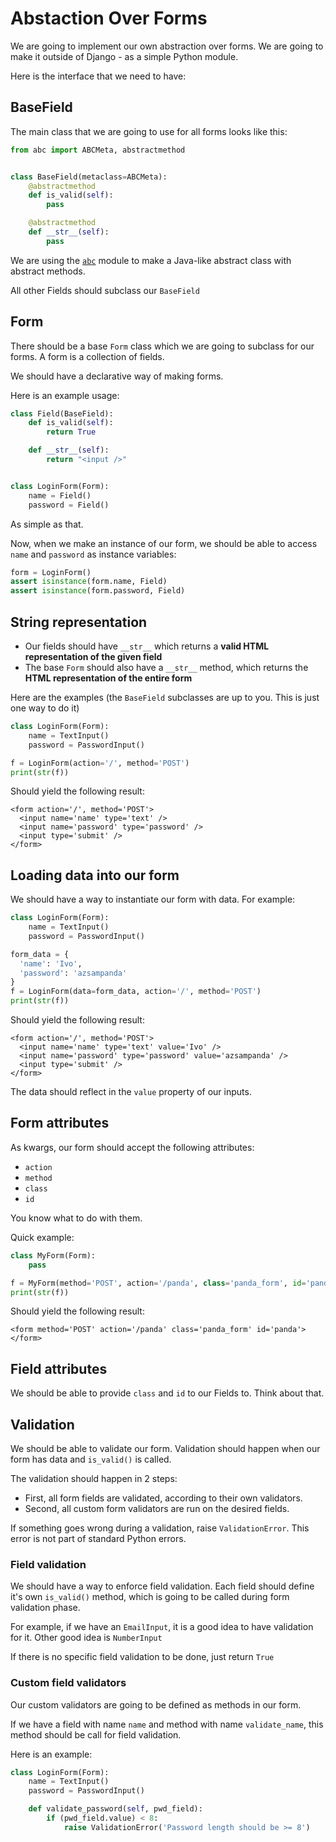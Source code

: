 # Abstaction Over Forms

We are going to implement our own abstraction over forms. We are going to make it outside of Django - as a simple Python module.

Here is the interface that we need to have:

## BaseField

The main class that we are going to use for all forms looks like this:

```python
from abc import ABCMeta, abstractmethod


class BaseField(metaclass=ABCMeta):
    @abstractmethod
    def is_valid(self):
        pass

    @abstractmethod
    def __str__(self):
        pass

```

We are using the [`abc`](https://docs.python.org/3.4/library/abc.html) module to make a Java-like abstract class with abstract methods.

All other Fields should subclass our `BaseField`

## Form

There should be a base `Form` class which we are going to subclass for our forms. A form is a collection of fields.

We should have a declarative way of making forms.

Here is an example usage:

```python
class Field(BaseField):
    def is_valid(self):
        return True

    def __str__(self):
        return "<input />"


class LoginForm(Form):
    name = Field()
    password = Field()
```

As simple as that.

Now, when we make an instance of our form, we should be able to access `name` and `password` as instance variables:

```python
form = LoginForm()
assert isinstance(form.name, Field)
assert isinstance(form.password, Field)
```

## String representation

* Our fields should have `__str__` which returns a **valid HTML representation of the given field**
* The base `Form` should also have a `__str__` method, which returns the **HTML representation of the entire form**

Here are the examples (the `BaseField` subclasses are up to you. This is just one way to do it)

```python
class LoginForm(Form):
    name = TextInput()
    password = PasswordInput()

f = LoginForm(action='/', method='POST')
print(str(f))
```

Should yield the following result:

```
<form action='/', method='POST'>
  <input name='name' type='text' />
  <input name='password' type='password' />
  <input type='submit' />
</form>
```

## Loading data into our form

We should have a way to instantiate our form with data. For example:

```python
class LoginForm(Form):
    name = TextInput()
    password = PasswordInput()

form_data = {
  'name': 'Ivo',
  'password': 'azsampanda'
}
f = LoginForm(data=form_data, action='/', method='POST')
print(str(f))
```

Should yield the following result:

```
<form action='/', method='POST'>
  <input name='name' type='text' value='Ivo' />
  <input name='password' type='password' value='azsampanda' />
  <input type='submit' />
</form>
```

The data should reflect in the `value` property of our inputs.

## Form attributes

As kwargs, our form should accept the following attributes:

* `action`
* `method`
* `class`
* `id`

You know what to do with them.

Quick example:

```python
class MyForm(Form):
    pass

f = MyForm(method='POST', action='/panda', class='panda_form', id='panda')
print(str(f))
```

Should yield the following result:

```
<form method='POST' action='/panda' class='panda_form' id='panda'>
</form>
```

## Field attributes

We should be able to provide  `class` and `id` to our Fields to. Think about that.

## Validation

We should be able to validate our form. Validation should happen when our form has data and `is_valid()` is called.

The validation should happen in 2 steps:

* First, all form fields are validated, according to their own validators.
* Second, all custom form validators are run on the desired fields.

If something goes wrong during a validation, raise `ValidationError`. This error is not part of standard Python errors.

### Field validation

We should have a way to enforce field validation. Each field should define it's own `is_valid()` method, which is going to be called during form validation phase.

For example, if we have an `EmailInput`, it is a good idea to have validation for it. Other good idea is `NumberInput`

If there is no specific field validation to be done, just return `True`

### Custom field validators

Our custom validators are going to be defined as methods in our form.

If we have a field with name `name` and method with name `validate_name`, this method should be call for field validation.

Here is an example:

```python
class LoginForm(Form):
    name = TextInput()
    password = PasswordInput()

    def validate_password(self, pwd_field):
        if (pwd_field.value) < 8:
            raise ValidationError('Password length should be >= 8')
```
